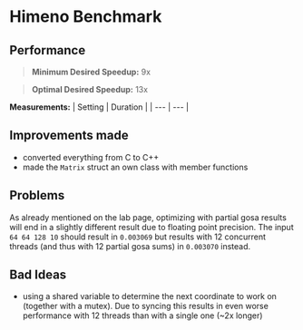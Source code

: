 # Himeno Benchmark

## Performance

> **Minimum Desired Speedup:** 9x

> **Optimal Desired Speedup:** 13x

**Measurements:**
| Setting | Duration |
| --- |  --- |
## Improvements made

- converted everything from C to C++
- made the `Matrix` struct an own class with member functions

## Problems

As already mentioned on the lab page, optimizing with partial gosa results will end in a slightly different result due to floating point precision. The input `64 64 128 10` should result in `0.003069` but results with 12 concurrent threads (and thus with 12 partial gosa sums) in `0.003070` instead.

## Bad Ideas

- using a shared variable to determine the next coordinate to work on (together with a mutex). Due to syncing this results in even worse performance with 12 threads than with a single one (~2x longer)
